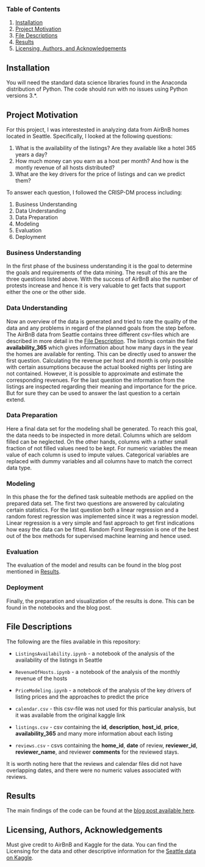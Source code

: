 
### Table of Contents

1. [Installation](#installation)
2. [Project Motivation](#motivation)
3. [File Descriptions](#files)
4. [Results](#results)
5. [Licensing, Authors, and Acknowledgements](#licensing)

## Installation <a name="installation"></a>

You will need the standard data science libraries found in the Anaconda distribution of Python.  The code should run with no issues using Python versions 3.*.  


## Project Motivation<a name="motivation"></a>

For this project, I was interestested in analyzing data from AirBnB homes located in Seattle.  Specifically, I looked at the following questions:

1. What is the availability of the listings? Are they available like a hotel 365 years a day?
2. How much money can you earn as a host per month? And how is the montly revenue of all hosts distributed?
3. What are the key drivers for the price of listings and can we predict them?

To answer each question, I followed the CRISP-DM process including:

1) Business Understanding
2) Data Understanding
3) Data Preparation
4) Modeling
5) Evaluation
6) Deployment

### Business Understanding

In the first phase of the business understanding it is the goal to determine the goals and requirements of the data mining. The result of this are the three questions listed above. With the success of AirBnB also the number of protests increase and hence it is very valuable to get facts that support either the one or the other side.


### Data Understanding

Now an overview of the data is generated and tried to rate the quality of the data and any problems in regard of the planned goals from the step before. The AirBnB data from Seattle contains three different csv-files which are described in more detail in the [File Description](#files). The listings contain the field **availability_365** which gives information about how many days in the year the homes are available for renting. This can be directly used to answer the first question. Calculating the revenue per host and month is only possible with certain assumptions because the actual booked nights per listing are not contained. However, it is possible to approximate and estimate the corresponding revenues. For the last question the information from the listings are inspected regarding their meaning and importance for the price. But for sure they can be used to answer the last question to a certain extend.

### Data Preparation

Here a final data set for the modeling shall be generated. To reach this goal, the data needs to be inspected in more detail. Columns which are seldom filled can be neglected. On the other hands, columns with a rather small fraction of not filled values need to be kept. For numeric variables the mean value of each column is used to impute values. Categorical variables are replaced with dummy variables and all columns have to match the correct data type.


### Modeling

In this phase the for the defined task suiteable methods are applied on the prepared data set. The first two questions are answered by calculating certain statistics. For the last question both a linear regression and a random forest regression was implemented since it was a regression model. Linear regression is a very simple and fast approach to get first indications how easy the data can be fitted. Random Forst Regression is one of the best out of the box methods for supervised machine learning and hence used.


### Evaluation

The evaluation of the model and results can be found in the blog post mentioned in [Results](#results).


### Deployment

Finally, the preparation and visualization of the results is done. This can be found in the notebooks and the blog post.


## File Descriptions <a name="files"></a>

The following are the files available in this repository:

* `ListingsAvailability.ipynb` - a notebook of the analysis of the availability of the listings in Seattle

* `RevenueOfHosts.ipynb` - a notebook of the analysis of the monthly revenue of the hosts

* `PriceModeling.ipynb` - a notebook of the analysis of the key drivers of listing prices and the approaches to predict the price

* `calendar.csv` - this csv-file was not used for this particular analysis, but it was available from the original kaggle link

* `listings.csv` - csv containing the **id**, **description**, **host_id**, **price**, **availability_365** and many more information about each listing

* `reviews.csv` - csvs containing the **home_id**, **date** of review, **reviewer_id**, **reviewer_name**, and reviewer **comments** for the reviewed stays.

It is worth noting here that the reviews and calendar files did not have overlapping dates, and there were no numeric values associated with reviews.

## Results<a name="results"></a>

The main findings of the code can be found at the [blog post available here](https://TODO).

## Licensing, Authors, Acknowledgements<a name="licensing"></a>

Must give credit to AirBnB and Kaggle for the data.  You can find the Licensing for the data and other descriptive information for the [Seattle data on Kaggle](https://www.kaggle.com/airbnb/seattle).  
